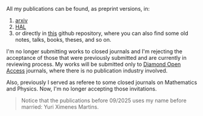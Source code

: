 All my publications can be found, as preprint versions, in:
1. [arxiv](https://arxiv.org/a/martins_y_1.html)
2. [HAL](https://hal.science/search/index?q=yuri+ximenes+martins)
3. or directly in [this](https://github.com/ximenesyuri/writings) github repository, where you can also find some old notes, talks, books, theses, and so on.

I'm no longer submitting works to closed journals and I'm rejecting the acceptance of those that were previously submitted and are currently in reviewing process. My works will be submitted only to [Diamond Open Access](https://en.wikipedia.org/wiki/Diamond_open_access) journals, where there is no publication industry involved.

Also, previously I served as referee to some closed journals on Mathematics and Physics. Now, I'm no longer accepting those invitations.

> Notice that the publications before 09/2025 uses my name before married: Yuri Ximenes Martins.
